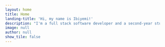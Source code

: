 ```yaml
---
layout: home
title: Home
landing-title: 'Hi, my name is Ibiyemi!'
description: "I'm a full stack software developer and a second-year student at the University of Maryland College Park working towards a Master's degree in Human-Computer Interaction. During my career as a full stack developer, I developed an interest in user experience design, research, and accessibility; and I would like to work on more projects on them."
image: null
author: null
show_tile: false
---
```

